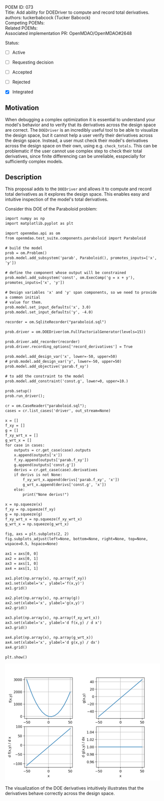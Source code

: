 POEM ID: 073  
Title: Add ability for DOEDriver to compute and record total derivatives.  
authors: tuckerbabcock (Tucker Babcock)  
Competing POEMs:  
Related POEMs:  
Associated implementation PR: OpenMDAO/OpenMDAO#2648  

Status:

- [ ] Active
- [ ] Requesting decision
- [ ] Accepted
- [ ] Rejected
- [x] Integrated



## Motivation

When debugging a complex optimization it is essential to understand your model's behavior and to verify that its derivatives across the design space are correct. 
The `DOEDriver` is an incredibly useful tool to be able to visualize the design space, but it cannot help a user verify their derivatives across the design space. 
Instead, a user must check their model's derivatives across the design space on their own, using e.g. `check_totals`. 
This can be problematic if the user cannot use complex step to check their total derivatives, since finite differencing can be unreliable, esspecially for sufficiently complex models.

## Description

This proposal adds to the `DOEDriver` and allows it to compute and record total derivatives as it explores the design space. 
This enables easy and intuitive inspection of the model's total derivatives.

Consider this DOE of the Paraboloid problem:
```language=python
import numpy as np
import matplotlib.pyplot as plt

import openmdao.api as om
from openmdao.test_suite.components.paraboloid import Paraboloid

# build the model
prob = om.Problem()
prob.model.add_subsystem('parab', Paraboloid(), promotes_inputs=['x', 'y'])

# define the component whose output will be constrained
prob.model.add_subsystem('const', om.ExecComp('g = x + y'), promotes_inputs=['x', 'y'])

# Design variables 'x' and 'y' span components, so we need to provide a common initial
# value for them.
prob.model.set_input_defaults('x', 3.0)
prob.model.set_input_defaults('y', -4.0)

recorder = om.SqliteRecorder("paraboloid.sql")

prob.driver = om.DOEDriver(om.FullFactorialGenerator(levels=15))

prob.driver.add_recorder(recorder)
prob.driver.recording_options['record_derivatives'] = True

prob.model.add_design_var('x', lower=-50, upper=50)
# prob.model.add_design_var('y', lower=-50, upper=50)
prob.model.add_objective('parab.f_xy')

# to add the constraint to the model
prob.model.add_constraint('const.g', lower=0, upper=10.)

prob.setup()
prob.run_driver();

cr = om.CaseReader("paraboloid.sql");
cases = cr.list_cases('driver', out_stream=None)

x = []
f_xy = []
g = []
f_xy_wrt_x = []
g_wrt_x = []
for case in cases:
    outputs = cr.get_case(case).outputs
    x.append(outputs['x'])
    f_xy.append(outputs['parab.f_xy'])
    g.append(outputs['const.g'])
    derivs = cr.get_case(case).derivatives
    if derivs is not None:
        f_xy_wrt_x.append(derivs['parab.f_xy', 'x'])
        g_wrt_x.append(derivs['const.g', 'x'])
    else:
        print("None derivs!")

x = np.squeeze(x)
f_xy = np.squeeze(f_xy)
g = np.squeeze(g)
f_xy_wrt_x = np.squeeze(f_xy_wrt_x)
g_wrt_x = np.squeeze(g_wrt_x)

fig, axs = plt.subplots(2, 2)
fig.subplots_adjust(left=None, bottom=None, right=None, top=None, wspace=0.5, hspace=None)

ax1 = axs[0, 0]
ax2 = axs[0, 1]
ax3 = axs[1, 0]
ax4 = axs[1, 1]

ax1.plot(np.array(x), np.array(f_xy))
ax1.set(xlabel='x', ylabel='f(x,y)')
ax1.grid()

ax2.plot(np.array(x), np.array(g))
ax2.set(xlabel='x', ylabel='g(x,y)')
ax2.grid()

ax3.plot(np.array(x), np.array(f_xy_wrt_x))
ax3.set(xlabel='x', ylabel='d f(x,y) / d x')
ax3.grid()

ax4.plot(np.array(x), np.array(g_wrt_x))
ax4.set(xlabel='x', ylabel='d g(x,y) / dx')
ax4.grid()

plt.show()
```
![Paraboloid DOE](POEM_073/paraboloid_doe.png)

The visualization of the DOE derivatives intuitively illustrates that the derivatives behave correctly across the design space.
